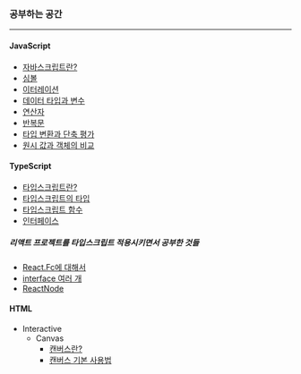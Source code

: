 ### 공부하는 공간

---

#### JavaScript

- [자바스크립트란?](https://github.com/yeonguk0201/study/blob/main/Front_End/JavaScript/JavaScript.md)
- [심볼](https://github.com/yeonguk0201/study/blob/main/Front_End/JavaScript/Symbol.md)
- [이터레이션](https://github.com/yeonguk0201/study/blob/main/Front_End/JavaScript/iteration.md)
- [데이터 타입과 변수](https://github.com/yeonguk0201/study/blob/main/Front_End/JavaScript/DataType&Variable.md)
- [연산자](https://github.com/yeonguk0201/study/blob/main/Front_End/JavaScript/operator.md)
- [반복문](https://github.com/yeonguk0201/study/blob/main/Front_End/JavaScript/controlFlow.md)
- [타입 변환과 단축 평가](https://github.com/yeonguk0201/study/blob/main/Front_End/JavaScript/type.md)
- [원시 값과 객체의 비교](https://github.com/yeonguk0201/study/blob/main/Front_End/JavaScript/primitive&object.md)

#### TypeScript

- [타입스크립트란?](https://github.com/yeonguk0201/study/blob/main/Front_End/TypeScript/start.md)
- [타입스크립트의 타입](https://github.com/yeonguk0201/study/blob/main/Front_End/TypeScript/type.md)
- [타입스크립트 함수](https://github.com/yeonguk0201/study/blob/main/Front_End/TypeScript/function.md)
- [인터페이스](https://github.com/yeonguk0201/study/blob/main/Front_End/TypeScript/interface.md)

##### 리액트 프로젝트를 타입스크립트 적용시키면서 공부한 것들

- [React.Fc에 대해서](https://github.com/yeonguk0201/study/blob/main/Front_End/TypeScript/ReactToTypeScript/Todo/ReactFC.md)
- [interface 여러 개](https://github.com/yeonguk0201/study/blob/main/Front_End/TypeScript/ReactToTypeScript/Todo/interface여러개.md)
- [ReactNode](https://github.com/yeonguk0201/study/blob/main/Front_End/TypeScript/ReactToTypeScript/Todo/ReactNode.md)

#### HTML

- Interactive
  - Canvas
    - [캔버스란?](https://github.com/yeonguk0201/study/blob/main/Front_End/HTML/Interactive/Canvas/canvas.md)
    - [캔버스 기본 사용법](https://github.com/yeonguk0201/study/blob/main/Front_End/HTML/Interactive/Canvas/basic.md)

